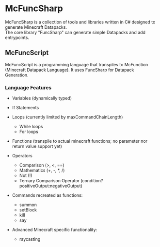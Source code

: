 # McFuncSharp

McFuncSharp is a collection of tools and libraries written in C# designed to generate Minecraft Datapacks.<br>
The core library "FuncSharp" can generate simple Datapacks and add entrypoints.

## McFuncScript

McFuncScript is a programming language that transpiles to McFunction (Minecraft Datapack Language). It uses FuncSharp for Datapack Generation.

### Language Features

* Variables (dynamically typed)
* If Statements
* Loops (currently limited by maxCommandChainLength)
   * While loops 
   * For loops
* Functions (transpile to actual minecraft functions; no parameter nor return value support yet)
* Operators
    * Comparison (>, <, ==)
    * Mathematics (+, -, *, /)
    * Not (!)
    * Ternary Comparison Operator (condition?positiveOutput:negativeOutput)
* Commands recreated as functions:
  * summon
  * setBlock
  * kill
  * say

* Advanced Minecraft specific functionality:
  * raycasting
